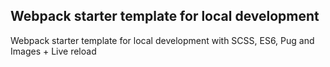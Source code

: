 
## Webpack starter template for local development

Webpack starter template for local development with SCSS, ES6, Pug and Images + Live reload



